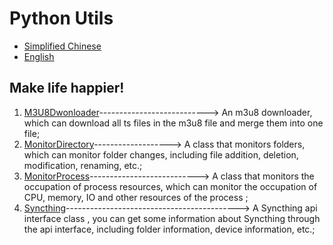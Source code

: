# Python Utils

-   [Simplified Chinese](README.md)
-   [English](README.en.md)

## Make life happier!

1.  [M3U8Dwonloader](./M3U8Downloader/m3u8_downloader.py)---------------------------> An m3u8 downloader, which can download all ts files in the m3u8 file and merge them into one file;
2.  [MonitorDirectory](./MonitorDirectory/monitor_directory.py)-------------------> A class that monitors folders, which can monitor folder changes, including file addition, deletion, modification, renaming, etc.;
3.  [MonitorProcess](./MonitorProcess/monitor_process.py)---------------------------> A class that monitors the occupation of process resources, which can monitor the occupation of CPU, memory, IO and other resources of the process ;
4.  [Syncthing](./Syncthing/syncthing_api.py)-------------------------------------------> A Syncthing api interface class , you can get some information about Syncthing through the api interface, including folder information, device information, etc.;
